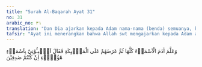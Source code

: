```yaml
---
title: "Surah Al-Baqarah Ayat 31"
no: 31
arabic_no: ٣١
translation: "Dan Dia ajarkan kepada Adam nama-nama (benda) semuanya, kemudian Dia perlihatkan kepada para malaikat, seraya berfirman, “Sebutkan kepada-Ku nama semua (benda) ini, jika kamu yang benar!”"
tafsir: "Ayat ini menerangkan bahwa Allah swt mengajarkan kepada Adam a.s. nama-nama, tugas dan fungsinya seperti Nabi dan Rasul, tugas dan fungsinya sebagai pemimpin umat. Manusia memang makhluk yang dapat dididik (educable), bahkan harus dididik (educandus), karena ketika baru lahir bayi manusia tidak dapat berbuat apa-apa, anggota badan dan otak serta akalnya masih lemah. Tetapi setelah melalui proses pendidikan bayi manusia yang tidak dapat berbuat apa-apa itu kemudian berkembang dan melalui pendidikan yang baik apa saja dapat dilakukan manusia.\n\nAdam sebagai manusia pertama dan belum ada manusia lain yang mendidiknya, maka Allah secara langsung mendidik dan mengajarinya. Apalagi Adam dipersiapkan untuk menjadi khalifah yaitu pemimpin di bumi. Tetapi cara Allah mendidik dan mengajar Adam tidak seperti manusia yang mengajar sesamanya, melainkan dengan mengajar secara langsung dan memberikan potensi kepadanya yang dapat berkembang berupa daya pikirnya sehingga memungkinkan untuk mengetahui semua nama yang di hadapannya.\n\nSetelah nama-nama itu diajarkan-Nya kepada Adam, maka Allah memperlihatkan benda-benda itu kepada para malaikat dan diperintahkan-Nya agar mereka menyebutkan nama-nama benda tersebut yang telah diajarkan kepada Adam dan ternyata mereka tidak dapat menyebutkannya. Hal ini untuk memperlihatkan keterbatasan pengetahuan para malaikat itu dan agar mereka mengetahui keunggulan Adam sebagai manusia terhadap mereka, dan agar mereka mengetahui ketinggian hikmah Allah dalam memilih manusia sebagai khalifah. Hal ini juga menunjukkan bahwa jabatan khalifah yaitu mengatur segala sesuatu dan menegakkan kebenaran dan keadilan di muka bumi ini memerlukan pengetahuan yang banyak dan kemampuan serta daya pikir yang kuat."
---
```

وَعَلَّمَ اٰدَمَ الْاَسْمَاۤءَ كُلَّهَا ثُمَّ عَرَضَهُمْ عَلَى الْمَلٰۤىِٕكَةِ فَقَالَ اَنْۢبِـُٔوْنِيْ بِاَسْمَاۤءِ هٰٓؤُلَاۤءِ اِنْ كُنْتُمْ صٰدِقِيْنَ